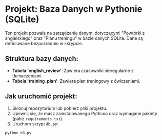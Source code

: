 # Projekt: Baza Danych w Pythonie (SQLite)

Ten projekt pozwala na zarządzanie danymi dotyczącymi "Powtórki z angielskiego" oraz "Planu treningu" w bazie danych SQLite. Dane są definiowane bezpośrednio w skrypcie.

## Struktura bazy danych:
- **Tabela 'english_review'**: Zawiera czasowniki nieregularne z tłumaczeniami.
- **Tabela 'training_plan'**: Zawiera plan treningowy z ćwiczeniami.

## Jak uruchomić projekt:

1. Sklonuj repozytorium lub pobierz pliki projektu.
2. Upewnij się, że masz zainstalowanego Pythona oraz wymagane pakiety (patrz `requirements.txt`).
3. Uruchom skrypt `db.py`:

```bash
python db.py

